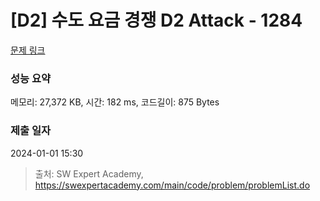 # [D2] 수도 요금 경쟁 D2 Attack - 1284 

[문제 링크](https://swexpertacademy.com/main/code/problem/problemDetail.do?contestProbId=AV189xUaI8UCFAZN) 

### 성능 요약

메모리: 27,372 KB, 시간: 182 ms, 코드길이: 875 Bytes

### 제출 일자

2024-01-01 15:30



> 출처: SW Expert Academy, https://swexpertacademy.com/main/code/problem/problemList.do